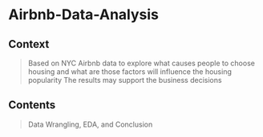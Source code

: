 # Airbnb-Data-Analysis

## Context
> Based on NYC Airbnb data to explore what causes people to choose housing and what are those factors will influence the housing popularity
> The results may support the business decisions

## Contents
> Data Wrangling, EDA, and Conclusion
